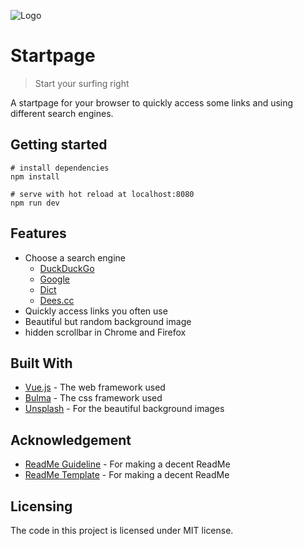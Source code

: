 ![Logo](src\assets\logo\wave-logo-color.png)

# Startpage

> Start your surfing right

A startpage for your browser to quickly access some links and using different search engines.

## Getting started

```shell
# install dependencies
npm install

# serve with hot reload at localhost:8080
npm run dev
```

## Features

* Choose a search engine
  - [DuckDuckGo](https://duckduckgo.com/)
  - [Google](https://www.google.com/)
  - [Dict](https://www.dict.cc/)
  - [Dees.cc](https://dees.dict.cc/)
* Quickly access links you often use
* Beautiful but random background image
* hidden scrollbar in Chrome and Firefox

## Built With

* [Vue.js](https://vuejs.org/) - The web framework used
* [Bulma](https://bulma.io/) - The css framework used
* [Unsplash](https://source.unsplash.com/) - For the beautiful background images

## Acknowledgement

* [ReadMe Guideline](https://github.com/jehna/readme-best-practices) - For making a decent ReadMe
* [ReadMe Template](https://gist.github.com/PurpleBooth/109311bb0361f32d87a2) - For making a decent ReadMe

## Licensing

The code in this project is licensed under MIT license.

